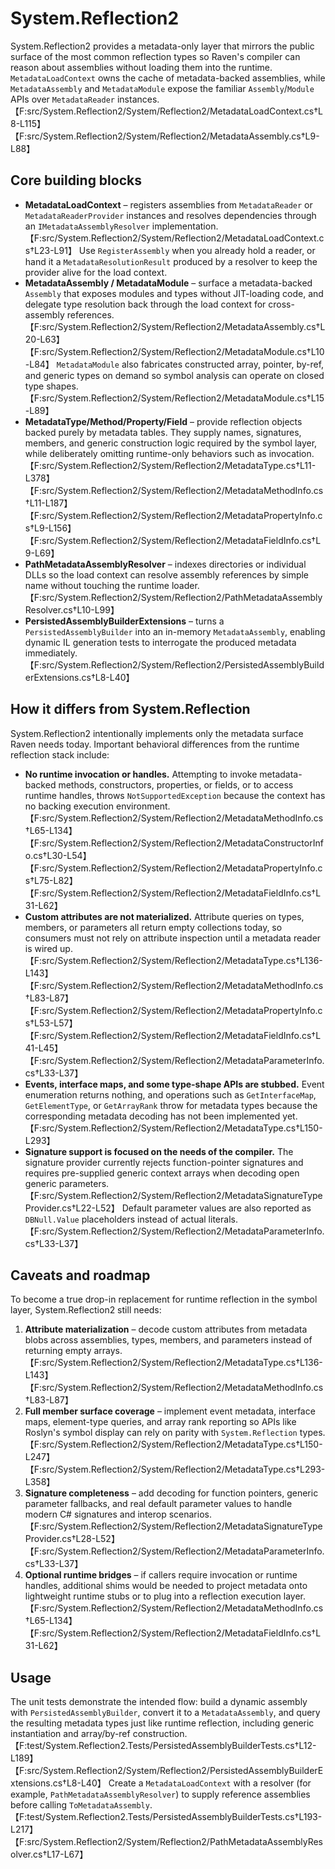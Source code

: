 # System.Reflection2

System.Reflection2 provides a metadata-only layer that mirrors the public surface of the most common reflection types so Raven's compiler can reason about assemblies without loading them into the runtime. `MetadataLoadContext` owns the cache of metadata-backed assemblies, while `MetadataAssembly` and `MetadataModule` expose the familiar `Assembly`/`Module` APIs over `MetadataReader` instances.【F:src/System.Reflection2/System/Reflection2/MetadataLoadContext.cs†L8-L115】【F:src/System.Reflection2/System/Reflection2/MetadataAssembly.cs†L9-L88】

## Core building blocks

- **MetadataLoadContext** – registers assemblies from `MetadataReader` or `MetadataReaderProvider` instances and resolves dependencies through an `IMetadataAssemblyResolver` implementation.【F:src/System.Reflection2/System/Reflection2/MetadataLoadContext.cs†L23-L91】  Use `RegisterAssembly` when you already hold a reader, or hand it a `MetadataResolutionResult` produced by a resolver to keep the provider alive for the load context.
- **MetadataAssembly / MetadataModule** – surface a metadata-backed `Assembly` that exposes modules and types without JIT-loading code, and delegate type resolution back through the load context for cross-assembly references.【F:src/System.Reflection2/System/Reflection2/MetadataAssembly.cs†L20-L63】【F:src/System.Reflection2/System/Reflection2/MetadataModule.cs†L10-L84】  `MetadataModule` also fabricates constructed array, pointer, by-ref, and generic types on demand so symbol analysis can operate on closed type shapes.【F:src/System.Reflection2/System/Reflection2/MetadataModule.cs†L15-L89】
- **MetadataType/Method/Property/Field** – provide reflection objects backed purely by metadata tables. They supply names, signatures, members, and generic construction logic required by the symbol layer, while deliberately omitting runtime-only behaviors such as invocation.【F:src/System.Reflection2/System/Reflection2/MetadataType.cs†L11-L378】【F:src/System.Reflection2/System/Reflection2/MetadataMethodInfo.cs†L11-L187】【F:src/System.Reflection2/System/Reflection2/MetadataPropertyInfo.cs†L9-L156】【F:src/System.Reflection2/System/Reflection2/MetadataFieldInfo.cs†L9-L69】
- **PathMetadataAssemblyResolver** – indexes directories or individual DLLs so the load context can resolve assembly references by simple name without touching the runtime loader.【F:src/System.Reflection2/System/Reflection2/PathMetadataAssemblyResolver.cs†L10-L99】
- **PersistedAssemblyBuilderExtensions** – turns a `PersistedAssemblyBuilder` into an in-memory `MetadataAssembly`, enabling dynamic IL generation tests to interrogate the produced metadata immediately.【F:src/System.Reflection2/System/Reflection2/PersistedAssemblyBuilderExtensions.cs†L8-L40】

## How it differs from System.Reflection

System.Reflection2 intentionally implements only the metadata surface Raven needs today. Important behavioral differences from the runtime reflection stack include:

- **No runtime invocation or handles.** Attempting to invoke metadata-backed methods, constructors, properties, or fields, or to access runtime handles, throws `NotSupportedException` because the context has no backing execution environment.【F:src/System.Reflection2/System/Reflection2/MetadataMethodInfo.cs†L65-L134】【F:src/System.Reflection2/System/Reflection2/MetadataConstructorInfo.cs†L30-L54】【F:src/System.Reflection2/System/Reflection2/MetadataPropertyInfo.cs†L75-L82】【F:src/System.Reflection2/System/Reflection2/MetadataFieldInfo.cs†L31-L62】
- **Custom attributes are not materialized.** Attribute queries on types, members, or parameters all return empty collections today, so consumers must not rely on attribute inspection until a metadata reader is wired up.【F:src/System.Reflection2/System/Reflection2/MetadataType.cs†L136-L143】【F:src/System.Reflection2/System/Reflection2/MetadataMethodInfo.cs†L83-L87】【F:src/System.Reflection2/System/Reflection2/MetadataPropertyInfo.cs†L53-L57】【F:src/System.Reflection2/System/Reflection2/MetadataFieldInfo.cs†L41-L45】【F:src/System.Reflection2/System/Reflection2/MetadataParameterInfo.cs†L33-L37】
- **Events, interface maps, and some type-shape APIs are stubbed.** Event enumeration returns nothing, and operations such as `GetInterfaceMap`, `GetElementType`, or `GetArrayRank` throw for metadata types because the corresponding metadata decoding has not been implemented yet.【F:src/System.Reflection2/System/Reflection2/MetadataType.cs†L150-L293】
- **Signature support is focused on the needs of the compiler.** The signature provider currently rejects function-pointer signatures and requires pre-supplied generic context arrays when decoding open generic parameters.【F:src/System.Reflection2/System/Reflection2/MetadataSignatureTypeProvider.cs†L22-L52】 Default parameter values are also reported as `DBNull.Value` placeholders instead of actual literals.【F:src/System.Reflection2/System/Reflection2/MetadataParameterInfo.cs†L33-L37】

## Caveats and roadmap

To become a true drop-in replacement for runtime reflection in the symbol layer, System.Reflection2 still needs:

1. **Attribute materialization** – decode custom attributes from metadata blobs across assemblies, types, members, and parameters instead of returning empty arrays.【F:src/System.Reflection2/System/Reflection2/MetadataType.cs†L136-L143】【F:src/System.Reflection2/System/Reflection2/MetadataMethodInfo.cs†L83-L87】
2. **Full member surface coverage** – implement event metadata, interface maps, element-type queries, and array rank reporting so APIs like Roslyn's symbol display can rely on parity with `System.Reflection` types.【F:src/System.Reflection2/System/Reflection2/MetadataType.cs†L150-L247】【F:src/System.Reflection2/System/Reflection2/MetadataType.cs†L293-L358】
3. **Signature completeness** – add decoding for function pointers, generic parameter fallbacks, and real default parameter values to handle modern C# signatures and interop scenarios.【F:src/System.Reflection2/System/Reflection2/MetadataSignatureTypeProvider.cs†L28-L52】【F:src/System.Reflection2/System/Reflection2/MetadataParameterInfo.cs†L33-L37】
4. **Optional runtime bridges** – if callers require invocation or runtime handles, additional shims would be needed to project metadata onto lightweight runtime stubs or to plug into a reflection execution layer.【F:src/System.Reflection2/System/Reflection2/MetadataMethodInfo.cs†L65-L134】【F:src/System.Reflection2/System/Reflection2/MetadataFieldInfo.cs†L31-L62】

## Usage

The unit tests demonstrate the intended flow: build a dynamic assembly with `PersistedAssemblyBuilder`, convert it to a `MetadataAssembly`, and query the resulting metadata types just like runtime reflection, including generic instantiation and array/by-ref construction.【F:test/System.Reflection2.Tests/PersistedAssemblyBuilderTests.cs†L12-L189】【F:src/System.Reflection2/System/Reflection2/PersistedAssemblyBuilderExtensions.cs†L8-L40】 Create a `MetadataLoadContext` with a resolver (for example, `PathMetadataAssemblyResolver`) to supply reference assemblies before calling `ToMetadataAssembly`.【F:test/System.Reflection2.Tests/PersistedAssemblyBuilderTests.cs†L193-L217】【F:src/System.Reflection2/System/Reflection2/PathMetadataAssemblyResolver.cs†L17-L67】

